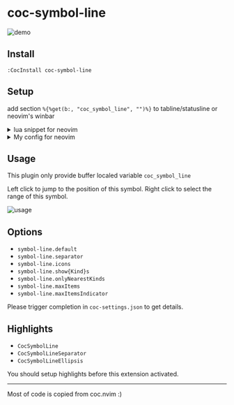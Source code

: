 # coc-symbol-line

![demo](https://user-images.githubusercontent.com/47070852/155291646-ec1f5623-63ab-4ff5-a48e-cd9670e5c39e.gif)

## Install

`:CocInstall coc-symbol-line`

## Setup

add section `%{%get(b:, "coc_symbol_line", "")%}` to tabline/statusline or
neovim's winbar

<details>
<summary>lua snippet for neovim</summary>

```lua
function _G.symbol_line()
  local curwin = vim.g.statusline_winid or 0
  local curbuf = vim.api.nvim_win_get_buf(curwin)
  local ok, line = pcall(vim.api.nvim_buf_get_var, curbuf, 'coc_symbol_line')
  return ok and line or ''
end

vim.o.tabline = '%!v:lua.symbol_line()'
vim.o.statusline = '%!v:lua.symbol_line()'
vim.o.winbar = '%!v:lua.symbol_line()'

```

</details>

<details>
<summary>My config for neovim</summary>

```lua
function _G.symbol_line()
  local bufnr = vim.api.nvim_win_get_buf(vim.g.statusline_winid or 0)
  local ok, line = pcall(vim.api.nvim_buf_get_var, bufnr, 'coc_symbol_line')
  return ok and '%#CocSymbolLine# ' .. line or ''
end

if fn.exists '&winbar' then
  AUTOCMD {
    {
      { 'CursorHold', 'WinEnter', 'BufWinEnter' },
      function()
        if vim.b.coc_symbol_line and vim.bo.buftype == '' then
          if vim.opt_local.winbar:get() == '' then
            vim.opt_local.winbar = '%!v:lua.symbol_line()'
          end
        else
          vim.opt_local.winbar = ''
        end
      end,
    },
  }
end
```

</details>

## Usage

This plugin only provide buffer localed variable `coc_symbol_line`

Left click to jump to the position of this symbol.
Right click to select the range of this symbol.

![usage](https://user-images.githubusercontent.com/47070852/174428903-ba7ba41b-e74c-4bc6-a96d-c0757cfaf515.gif)

## Options

- `symbol-line.default`
- `symbol-line.separator`
- `symbol-line.icons`
- `symbol-line.show{Kind}s`
- `symbol-line.onlyNearestKinds`
- `symbol-line.maxItems`
- `symbol-line.maxItemsIndicator`

Please trigger completion in `coc-settings.json` to get details.

## Highlights

- `CocSymbolLine`
- `CocSymbolLineSeparator`
- `CocSymbolLineEllipsis`

You should setup highlights before this extension activated.

---

Most of code is copied from coc.nvim :)

